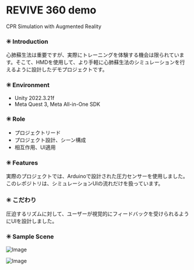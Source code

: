 # REVIVE 360 demo 
CPR Simulation with Augmented Reality 

### ✳ Introduction
心肺蘇生法は重要ですが、実際にトレーニングを体験する機会は限られています。そこて、HMDを使用して、より手軽に心肺蘇生法のシミュレーションを行えるように設計したデモプロジェクトです。

### ✳ Environment 
* Unity 2022.3.21f 
* Meta Quest 3, Meta All-in-One SDK

### ✳ Role 
* プロジェクトリード
* プロジェクト設計、シーン構成
* 相互作用、UI適用

### ✳ Features
実際のプロジェクトでは、Arduinoで設計された圧力センサーを使用しました。このレポジトリは、シミュレーションUIの流れだけを扱っています。

### ✳ こだわり
圧迫するリズムに対して、ユーザーが視覚的にフィードバックを受けられるようにUIを設計しました。

### ✳ Sample Scene

![Image](https://github.com/user-attachments/assets/70324e1e-4cfd-44fd-bcb9-cba5c2696920)

![Image](https://github.com/user-attachments/assets/37dfd86e-8163-4e34-991c-a1cfa5c10a56)
